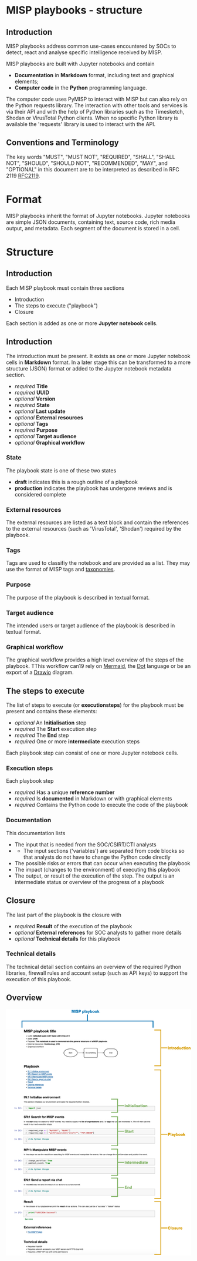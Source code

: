 # MISP playbooks - structure

## Introduction

MISP playbooks address common use-cases encountered by SOCs to detect, react and analyse specific intelligence received by MISP.

MISP playbooks are built with Jupyter notebooks and contain
- **Documentation** in **Markdown** format, including text and graphical elements;
- **Computer code** in the **Python** programming language.

The computer code uses PyMISP to interact with MISP but can also rely on the Python requests library. The interaction with other tools and services is via their API and with the help of Python libraries such as the Timesketch, Shodan or VirusTotal Python clients. When no specific Python library is available the 'requests' library is used to interact with the API.

## Conventions and Terminology

The key words "MUST", "MUST NOT", "REQUIRED", "SHALL", "SHALL NOT", "SHOULD", "SHOULD NOT", "RECOMMENDED", "MAY", and "OPTIONAL" in this document are to be interpreted as described in RFC 2119 [RFC2119](https://www.rfc-editor.org/rfc/rfc2119).

# Format

MISP playbooks inherit the format of Jupyter notebooks. Jupyter notebooks are simple JSON documents, containing text, source code, rich media output, and metadata. Each segment of the document is stored in a cell.

# Structure

## Introduction

Each MISP playbook must contain three sections

- Introduction 
- The steps to execute ("playbook")
- Closure  

Each section is added as one or more **Jupyter notebook cells**.

## Introduction 

The introduction must be present. It exists as one or more Jupyter notebook cells in **Markdown** format. In a later stage this can be transformed to a more structure (JSON) format or added to the Jupyter notebook metadata section.

- *required* **Title**
- *required* **UUID**
- *optional* **Version**
- *required* **State**
- *optional* **Last update** 
- *optional* **External resources** 
- *optional* **Tags** 
- *required* **Purpose**
- *optional* **Target audience**
- *optional* **Graphical workflow**

### State

The playbook state is one of these two states

- **draft** indicates this is a rough outline of a playbook
- **production** indicates the playbook has undergone reviews and is considered complete

### External resources

The external resources are listed as a text block and contain the references to the external resources (such as 'VirusTotal', 'Shodan') required by the playbook.

### Tags

Tags are used to classifiy the notebook and are provided as a list. They may use the format of MISP tags and [taxonomies](https://github.com/MISP/misp-rfc/blob/main/misp-taxonomy-format/raw.md.txt).

### Purpose

The purpose of the playbook is described in textual format.

### Target audience

The intended users or target audience of the playbook is described in textual format.

### Graphical workflow

The graphical workflow provides a high level overview of the steps of the playbook. TThis workflow can19 rely on [Mermaid](https://mermaid-js.github.io/mermaid/#/), the [Dot](https://github.com/laixintao/jupyter-dot-kernel) language or be an export of a [Drawio](https://app.diagrams.net/) diagram.

## The steps to execute 

The list of steps to execute (or **executionsteps**) for the playbook must be present and contains these elements:

- *optional* An **Initialisation** step
- *required* The **Start** execution step
- *required* The **End** step
- *required* One or more **intermediate** execution steps

Each playbook step can consist of one or more Jupyter notebook cells.

### Execution steps

Each playbook step

- *required* Has a unique **reference number**
- *required* Is **documented** in Markdown or with graphical elements
- *required* Contains the Python code to execute the code of the playbook

### Documentation

This documentation lists 
- The input that is needed from the SOC/CSIRT/CTI analysts
- - The input sections ('variables') are separated from code blocks so that analysts do
not have to change the Python code directly
- The possible risks or errors that can occur when executing the playbook
- The impact (changes to the environment) of executing this playbook
- The output, or result of the execution of the step. The output is an intermediate
status or overview of the progress of a playbook

## Closure

The last part of the playbook is the closure with
- *required* **Result** of the execution of the playbook
- *optional* **External references** for SOC analysts to gather more details
- *optional* **Technical details** for this playbook

### Technical details

The technical detail section contains an overview of the required Python libraries, firewall rules and account setup (such as API keys) to support the execution of this playbook.

## Overview

![assets/playbook-structure-playbook-structure.drawio.png](assets/playbook-structure-playbook-structure.drawio.png)
